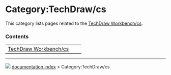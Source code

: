 # Category:TechDraw/cs
This category lists pages related to the [TechDraw Workbench/cs](TechDraw_Workbench/cs.md).

### Contents

|     |     |     |
| --- | --- | --- |
| [TechDraw Workbench/cs](TechDraw_Workbench/cs.md) |



---
![](images/Button_right.svg) [documentation index](../README.md) > Category:TechDraw/cs
